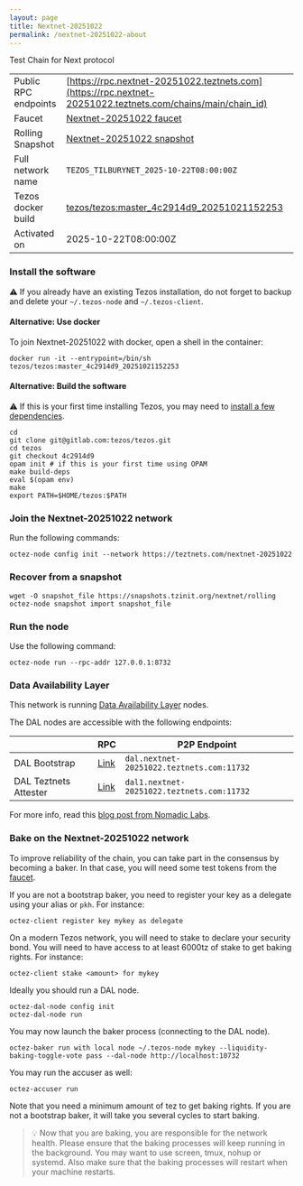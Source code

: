 ```yaml
---
layout: page
title: Nextnet-20251022
permalink: /nextnet-20251022-about
---
```


Test Chain for Next protocol

| | |
|-------|---------------------|
| Public RPC endpoints | [https://rpc.nextnet-20251022.teztnets.com](https://rpc.nextnet-20251022.teztnets.com/chains/main/chain_id)<br/> |
| Faucet | [Nextnet-20251022 faucet](https://faucet.nextnet-20251022.teztnets.com) |
| Rolling Snapshot | [Nextnet-20251022 snapshot](https://snapshots.tzinit.org/nextnet/rolling) |
| Full network name | `TEZOS_TILBURYNET_2025-10-22T08:00:00Z` |
| Tezos docker build | [tezos/tezos:master_4c2914d9_20251021152253](https://hub.docker.com/r/tezos/tezos/tags?page=1&ordering=last_updated&name=master_4c2914d9_20251021152253) |
| Activated on | 2025-10-22T08:00:00Z |





### Install the software

⚠️  If you already have an existing Tezos installation, do not forget to backup and delete your `~/.tezos-node` and `~/.tezos-client`.



#### Alternative: Use docker

To join Nextnet-20251022 with docker, open a shell in the container:

```
docker run -it --entrypoint=/bin/sh tezos/tezos:master_4c2914d9_20251021152253
```


#### Alternative: Build the software

⚠️  If this is your first time installing Tezos, you may need to [install a few dependencies](https://tezos.gitlab.io/introduction/howtoget.html#setting-up-the-development-environment-from-scratch).

```
cd
git clone git@gitlab.com:tezos/tezos.git
cd tezos
git checkout 4c2914d9
opam init # if this is your first time using OPAM
make build-deps
eval $(opam env)
make
export PATH=$HOME/tezos:$PATH
```

### Join the Nextnet-20251022 network

Run the following commands:

```
octez-node config init --network https://teztnets.com/nextnet-20251022

```


### Recover from a snapshot

```
wget -O snapshot_file https://snapshots.tzinit.org/nextnet/rolling
octez-node snapshot import snapshot_file
```


### Run the node

Use the following command:

```
octez-node run --rpc-addr 127.0.0.1:8732
```




### Data Availability Layer

This network is running [Data Availability Layer](https://tezos.gitlab.io/shell/dal.html) nodes.


The DAL nodes are accessible with the following endpoints:

| | RPC | P2P Endpoint |
|------------|---------|--------------|
| DAL Bootstrap | [Link](https://dal-bootstrap-rpc.nextnet-20251022.teztnets.com/p2p/gossipsub/scores) | `dal.nextnet-20251022.teztnets.com:11732` |
| DAL Teztnets Attester | [Link](https://dal-attester-rpc.nextnet-20251022.teztnets.com/p2p/gossipsub/scores) | `dal1.nextnet-20251022.teztnets.com:11732` |


For more info, read this [blog post from Nomadic Labs](https://research-development.nomadic-labs.com/data-availability-layer-tezos.html).



### Bake on the Nextnet-20251022 network

To improve reliability of the chain, you can take part in the consensus by becoming a baker. In that case, you will need some test tokens from the [faucet](https://faucet.nextnet-20251022.teztnets.com).

If you are not a bootstrap baker, you need to register your key as a delegate using your alias or `pkh`. For instance:
```bash=2
octez-client register key mykey as delegate
```

On a modern Tezos network, you will need to stake to declare your security bond.  You will need to have access to at least 6000tz of stake to get baking rights. For instance:
```
octez-client stake <amount> for mykey
```	

Ideally you should run a DAL node.
```
octez-dal-node config init
octez-dal-node run
```

You may now launch the baker process (connecting to the DAL node).
```bash=3
octez-baker run with local node ~/.tezos-node mykey --liquidity-baking-toggle-vote pass --dal-node http://localhost:10732
```

You may run the accuser as well:
```bash=3
octez-accuser run
```

Note that you need a minimum amount of tez to get baking rights. If you are not a bootstrap baker, it will take you several cycles to start baking.

> 💡 Now that you are baking, you are responsible for the network health. Please ensure that the baking processes will keep running in the background. You may want to use screen, tmux, nohup or systemd. Also make sure that the baking processes will restart when your machine restarts.


